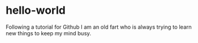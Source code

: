 # hello-world
Following a tutorial for Github
I am an old fart who is always trying to learn new things to keep my mind busy.
